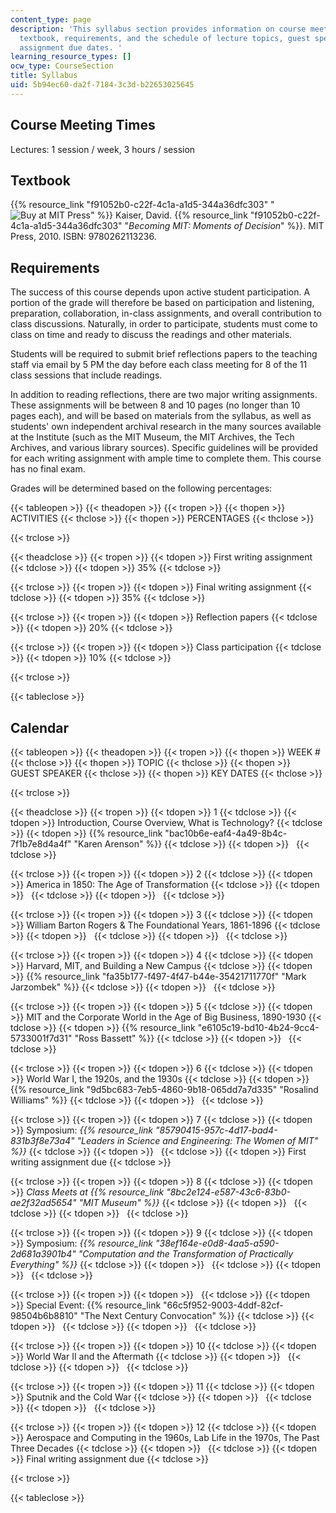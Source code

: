```yaml
---
content_type: page
description: 'This syllabus section provides information on course meeting times,
  textbook, requirements, and the schedule of lecture topics, guest speakers, and
  assignment due dates. '
learning_resource_types: []
ocw_type: CourseSection
title: Syllabus
uid: 5b94ec60-da2f-7184-3c3d-b22653025645
---
```


Course Meeting Times
--------------------

Lectures: 1 session / week, 3 hours / session

Textbook
--------

{{% resource_link "f91052b0-c22f-4c1a-a1d5-344a36dfc303" "![Buy at MIT Press](/images/mp_logo.gif)" %}} Kaiser, David. {{% resource_link "f91052b0-c22f-4c1a-a1d5-344a36dfc303" "_Becoming MIT: Moments of Decision_" %}}. MIT Press, 2010. ISBN: 9780262113236.

Requirements
------------

The success of this course depends upon active student participation. A portion of the grade will therefore be based on participation and listening, preparation, collaboration, in-class assignments, and overall contribution to class discussions. Naturally, in order to participate, students must come to class on time and ready to discuss the readings and other materials.

Students will be required to submit brief reflections papers to the teaching staff via email by 5 PM the day before each class meeting for 8 of the 11 class sessions that include readings.

In addition to reading reflections, there are two major writing assignments. These assignments will be between 8 and 10 pages (no longer than 10 pages each), and will be based on materials from the syllabus, as well as students' own independent archival research in the many sources available at the Institute (such as the MIT Museum, the MIT Archives, the Tech Archives, and various library sources). Specific guidelines will be provided for each writing assignment with ample time to complete them. This course has no final exam.

Grades will be determined based on the following percentages:

{{< tableopen >}}
{{< theadopen >}}
{{< tropen >}}
{{< thopen >}}
ACTIVITIES
{{< thclose >}}
{{< thopen >}}
PERCENTAGES
{{< thclose >}}

{{< trclose >}}

{{< theadclose >}}
{{< tropen >}}
{{< tdopen >}}
First writing assignment
{{< tdclose >}}
{{< tdopen >}}
35%
{{< tdclose >}}

{{< trclose >}}
{{< tropen >}}
{{< tdopen >}}
Final writing assignment
{{< tdclose >}}
{{< tdopen >}}
35%
{{< tdclose >}}

{{< trclose >}}
{{< tropen >}}
{{< tdopen >}}
Reflection papers
{{< tdclose >}}
{{< tdopen >}}
20%
{{< tdclose >}}

{{< trclose >}}
{{< tropen >}}
{{< tdopen >}}
Class participation
{{< tdclose >}}
{{< tdopen >}}
10%
{{< tdclose >}}

{{< trclose >}}

{{< tableclose >}}

Calendar
--------

{{< tableopen >}}
{{< theadopen >}}
{{< tropen >}}
{{< thopen >}}
WEEK #
{{< thclose >}}
{{< thopen >}}
TOPIC
{{< thclose >}}
{{< thopen >}}
GUEST SPEAKER
{{< thclose >}}
{{< thopen >}}
KEY DATES
{{< thclose >}}

{{< trclose >}}

{{< theadclose >}}
{{< tropen >}}
{{< tdopen >}}
1
{{< tdclose >}}
{{< tdopen >}}
Introduction, Course Overview, What is Technology?
{{< tdclose >}}
{{< tdopen >}}
{{% resource_link "bac10b6e-eaf4-4a49-8b4c-7f1b7e8d4a4f" "Karen Arenson" %}}
{{< tdclose >}}
{{< tdopen >}}
 
{{< tdclose >}}

{{< trclose >}}
{{< tropen >}}
{{< tdopen >}}
2
{{< tdclose >}}
{{< tdopen >}}
America in 1850: The Age of Transformation
{{< tdclose >}}
{{< tdopen >}}
 
{{< tdclose >}}
{{< tdopen >}}
 
{{< tdclose >}}

{{< trclose >}}
{{< tropen >}}
{{< tdopen >}}
3
{{< tdclose >}}
{{< tdopen >}}
William Barton Rogers & The Foundational Years, 1861-1896
{{< tdclose >}}
{{< tdopen >}}
 
{{< tdclose >}}
{{< tdopen >}}
 
{{< tdclose >}}

{{< trclose >}}
{{< tropen >}}
{{< tdopen >}}
4
{{< tdclose >}}
{{< tdopen >}}
Harvard, MIT, and Building a New Campus
{{< tdclose >}}
{{< tdopen >}}
{{% resource_link "fa35b177-f497-4f47-b44e-35421711770f" "Mark Jarzombek" %}}
{{< tdclose >}}
{{< tdopen >}}
 
{{< tdclose >}}

{{< trclose >}}
{{< tropen >}}
{{< tdopen >}}
5
{{< tdclose >}}
{{< tdopen >}}
MIT and the Corporate World in the Age of Big Business, 1890-1930
{{< tdclose >}}
{{< tdopen >}}
{{% resource_link "e6105c19-bd10-4b24-9cc4-5733001f7d31" "Ross Bassett" %}}
{{< tdclose >}}
{{< tdopen >}}
 
{{< tdclose >}}

{{< trclose >}}
{{< tropen >}}
{{< tdopen >}}
6
{{< tdclose >}}
{{< tdopen >}}
World War I, the 1920s, and the 1930s
{{< tdclose >}}
{{< tdopen >}}
{{% resource_link "9d5bc683-7eb5-4860-9b18-065dd7a7d335" "Rosalind Williams" %}}
{{< tdclose >}}
{{< tdopen >}}
 
{{< tdclose >}}

{{< trclose >}}
{{< tropen >}}
{{< tdopen >}}
7
{{< tdclose >}}
{{< tdopen >}}
Symposium: _{{% resource_link "85790415-957c-4d17-bad4-831b3f8e73a4" "Leaders in Science and Engineering: The Women of MIT" %}}_
{{< tdclose >}}
{{< tdopen >}}
 
{{< tdclose >}}
{{< tdopen >}}
First writing assignment due
{{< tdclose >}}

{{< trclose >}}
{{< tropen >}}
{{< tdopen >}}
8
{{< tdclose >}}
{{< tdopen >}}
_Class Meets at {{% resource_link "8bc2e124-e587-43c6-83b0-ae2f32ad5654" "MIT Museum" %}}_
{{< tdclose >}}
{{< tdopen >}}
 
{{< tdclose >}}
{{< tdopen >}}
 
{{< tdclose >}}

{{< trclose >}}
{{< tropen >}}
{{< tdopen >}}
9
{{< tdclose >}}
{{< tdopen >}}
Symposium: _{{% resource_link "38ef164e-e0d8-4aa5-a590-2d681a3901b4" "Computation and the Transformation of Practically Everything" %}}_
{{< tdclose >}}
{{< tdopen >}}
 
{{< tdclose >}}
{{< tdopen >}}
 
{{< tdclose >}}

{{< trclose >}}
{{< tropen >}}
{{< tdopen >}}
 
{{< tdclose >}}
{{< tdopen >}}
Special Event: {{% resource_link "66c5f952-9003-4ddf-82cf-98504b6b8810" "The Next Century Convocation" %}}
{{< tdclose >}}
{{< tdopen >}}
 
{{< tdclose >}}
{{< tdopen >}}
 
{{< tdclose >}}

{{< trclose >}}
{{< tropen >}}
{{< tdopen >}}
10
{{< tdclose >}}
{{< tdopen >}}
World War II and the Aftermath
{{< tdclose >}}
{{< tdopen >}}
 
{{< tdclose >}}
{{< tdopen >}}
 
{{< tdclose >}}

{{< trclose >}}
{{< tropen >}}
{{< tdopen >}}
11
{{< tdclose >}}
{{< tdopen >}}
Sputnik and the Cold War
{{< tdclose >}}
{{< tdopen >}}
 
{{< tdclose >}}
{{< tdopen >}}
 
{{< tdclose >}}

{{< trclose >}}
{{< tropen >}}
{{< tdopen >}}
12
{{< tdclose >}}
{{< tdopen >}}
Aerospace and Computing in the 1960s, Lab Life in the 1970s, The Past Three Decades
{{< tdclose >}}
{{< tdopen >}}
 
{{< tdclose >}}
{{< tdopen >}}
Final writing assignment due
{{< tdclose >}}

{{< trclose >}}

{{< tableclose >}}